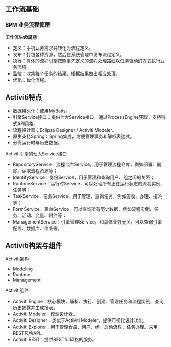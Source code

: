 ## 工作流基础

### BPM 业务流程管理

**工作流生命周期**

- 定义：手机业务需求并转化为流程定义。
- 发布：打包各种资源，然后在系统管理中发布流程定义。
- 执行：具体的流程引擎按照事先定义的流程处理路线以任务驱动的方式执行业务流程。
- 监控：收集每个任务的结果，根据结果做出相应处理。
- 优化：优化流程。

## Activiti特点

- 数据持久化：使用MyBatis。
- 引擎Service接口：提供七大Service接口，通过ProcessEngine获取，支持链式API风格。
- 流程设计器：Eclipse Designer / Activiti Modeler。
- 原生支持Spring：Spring集成，方便管理事务和解析表达式。
- 分离运行时与历史数据。

Activiti引擎的七大Service接口

- RepositoryService：流程仓库Service，用于管理流程仓库，例如部署、删除、读取流程资源等；
- IdentifyService：身份Service，用于管理和查询用户、组之间的关系；
- RuntimeService：运行时Service，可以处理所有正在运行状态的流程实例、任务等；
- TaskService：任务Service，用于管理、查询任务，例如签收、办理、指派等；
- FormService：表单Service，可以查询所有历史数据，例如流程实例、任务、活动、变量、附件等；
- ManagementService：引擎管理Service，和具体业务无关，可以查询引擎配置、数据库、作业等。

## Activiti构架与组件

Activiti架构

- Modeling
- Runtime
- Management

Activiti组件

- Activiti Engine：核心模块，解析、执行、创建、管理任务和流程实例、查询历史揭露并生成报表。
- Activiti Modeler：模型设计器。
- Activiti Designer：类似于Activiti Modeler，提供可视化设计功能。
- Activiti Explorer：用于管理仓库、用户、组，启动流程、任务办理。采用REST风格API。
- Activiti REST：提供RESTful风格的服务。